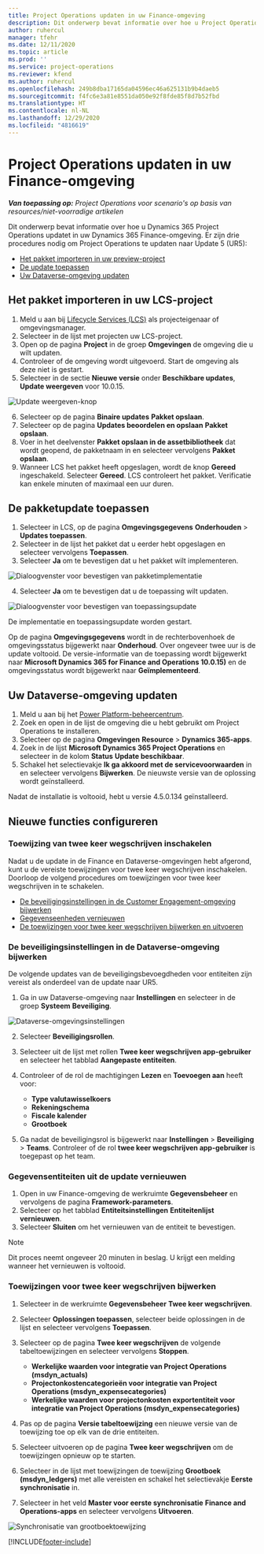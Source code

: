 ```yaml
---
title: Project Operations updaten in uw Finance-omgeving
description: Dit onderwerp bevat informatie over hoe u Project Operations updatet in uw Dynamics 365 Finance-omgeving.
author: ruhercul
manager: tfehr
ms.date: 12/11/2020
ms.topic: article
ms.prod: ''
ms.service: project-operations
ms.reviewer: kfend
ms.author: ruhercul
ms.openlocfilehash: 249b8dba17165da04596ec46a625131b9b4daeb5
ms.sourcegitcommit: f4fc6e3a81e8551da050e92f8fde85f8d7b52fbd
ms.translationtype: HT
ms.contentlocale: nl-NL
ms.lasthandoff: 12/29/2020
ms.locfileid: "4816619"
---
```

# <a name="update-project-operations-in-your-finance-environment"></a>Project Operations updaten in uw Finance-omgeving

_**Van toepassing op:** Project Operations voor scenario's op basis van resources/niet-voorradige artikelen_


Dit onderwerp bevat informatie over hoe u Dynamics 365 Project Operations updatet in uw Dynamics 365 Finance-omgeving. Er zijn drie procedures nodig om Project Operations te updaten naar Update 5 (UR5):

- [Het pakket importeren in uw preview-project](#import)
- [De update toepassen](#apply)
- [Uw Dataverse-omgeving updaten](#update)

## <a name="import-the-package-into-your-lcs-project"></a><a name="import"></a>Het pakket importeren in uw LCS-project

1. Meld u aan bij [Lifecycle Services (LCS)](https://lcs.dynamics.com/) als projecteigenaar of omgevingsmanager.
2. Selecteer in de lijst met projecten uw LCS-project.
3. Open op de pagina **Project** in de groep **Omgevingen** de omgeving die u wilt updaten.
4. Controleer of de omgeving wordt uitgevoerd. Start de omgeving als deze niet is gestart.
5. Selecteer in de sectie **Nieuwe versie** onder **Beschikbare updates**, **Update weergeven** voor 10.0.15.

![Update weergeven-knop](media/view-update.png)

6. Selecteer op de pagina **Binaire updates** **Pakket opslaan**.
7. Selecteer op de pagina **Updates beoordelen en opslaan** **Pakket opslaan**.
8. Voer in het deelvenster **Pakket opslaan in de assetbibliotheek** dat wordt geopend, de pakketnaam in en selecteer vervolgens **Pakket opslaan**.
9. Wanneer LCS het pakket heeft opgeslagen, wordt de knop **Gereed** ingeschakeld. Selecteer **Gereed**. LCS controleert het pakket. Verificatie kan enkele minuten of maximaal een uur duren.


## <a name="apply-the-package-update"></a><a name="apply"></a>De pakketupdate toepassen

1. Selecteer in LCS, op de pagina **Omgevingsgegevens** **Onderhouden** > **Updates toepassen**.
2. Selecteer in de lijst het pakket dat u eerder hebt opgeslagen en selecteer vervolgens **Toepassen**.
3. Selecteer **Ja** om te bevestigen dat u het pakket wilt implementeren.

![Dialoogvenster voor bevestigen van pakketimplementatie](media/confirm-package-deployment.png)

4. Selecteer **Ja** om te bevestigen dat u de toepassing wilt updaten.

![Dialoogvenster voor bevestigen van toepassingsupdate](media/confirm-application-update.png)

De implementatie en toepassingsupdate worden gestart. 

Op de pagina **Omgevingsgegevens** wordt in de rechterbovenhoek de omgevingsstatus bijgewerkt naar **Onderhoud**. Over ongeveer twee uur is de update voltooid. De versie-informatie van de toepassing wordt bijgewerkt naar **Microsoft Dynamics 365 for Finance and Operations 10.0.15)** en de omgevingsstatus wordt bijgewerkt naar **Geïmplementeerd**.


## <a name="update-your-dataverse-environment"></a><a name="update"></a>Uw Dataverse-omgeving updaten

1. Meld u aan bij het [Power Platform-beheercentrum](https://admin.powerplatform.com/).
2. Zoek en open in de lijst de omgeving die u hebt gebruikt om Project Operations te installeren.
3. Selecteer op de pagina **Omgevingen** **Resource** > **Dynamics 365-apps**.
4. Zoek in de lijst **Microsoft Dynamics 365 Project Operations** en selecteer in de kolom **Status** **Update beschikbaar**.
5. Schakel het selectievakje **Ik ga akkoord met de servicevoorwaarden** in en selecteer vervolgens **Bijwerken**. De nieuwste versie van de oplossing wordt geïnstalleerd.

Nadat de installatie is voltooid, hebt u versie 4.5.0.134 geïnstalleerd.

## <a name="configure-new-features"></a>Nieuwe functies configureren

### <a name="enable-dual-write-mapping"></a>Toewijzing van twee keer wegschrijven inschakelen

Nadat u de update in de Finance en Dataverse-omgevingen hebt afgerond, kunt u de vereiste toewijzingen voor twee keer wegschrijven inschakelen. Doorloop de volgend procedures om toewijzingen voor twee keer wegschrijven in te schakelen.

- [De beveiligingsinstellingen in de Customer Engagement-omgeving bijwerken](#security)
- [Gegevenseenheden vernieuwen](#refresh)
- [De toewijzingen voor twee keer wegschrijven bijwerken en uitvoeren](#run)

### <a name="update-security-settings-on-the-dataverse-environment"></a><a name="security"></a>De beveiligingsinstellingen in de Dataverse-omgeving bijwerken

De volgende updates van de beveiligingsbevoegdheden voor entiteiten zijn vereist als onderdeel van de update naar UR5.

1. Ga in uw Dataverse-omgeving naar **Instellingen** en selecteer in de groep **Systeem** **Beveiliging**.

![Dataverse-omgevingsinstellingen](media/Picture21.png)

2. Selecteer **Beveiligingsrollen**.
3. Selecteer uit de lijst met rollen **Twee keer wegschrijven app-gebruiker** en selecteer het tabblad **Aangepaste entiteiten**. 
4. Controleer of de rol de machtigingen **Lezen** en **Toevoegen aan** heeft voor:

      - **Type valutawisselkoers**
      - **Rekeningschema** 
      - **Fiscale kalender** 
      - **Grootboek**

5. Ga nadat de beveiligingsrol is bijgewerkt naar **Instellingen** > **Beveiliging** > **Teams**. Controleer of de rol **twee keer wegschrijven app-gebruiker** is toegepast op het team. 

### <a name="refresh-data-entities-from-the-update"></a><a name="refresh"></a>Gegevensentiteiten uit de update vernieuwen

1. Open in uw Finance-omgeving de werkruimte **Gegevensbeheer** en vervolgens de pagina **Framework-parameters**.
2. Selecteer op het tabblad **Entiteitsinstellingen** **Entiteitenlijst vernieuwen**.
3. Selecteer **Sluiten** om het vernieuwen van de entiteit te bevestigen.

 > [!NOTE]
 > Dit proces neemt ongeveer 20 minuten in beslag. U krijgt een melding wanneer het vernieuwen is voltooid.

### <a name="update-dual-write-mappings"></a><a name="run"></a>Toewijzingen voor twee keer wegschrijven bijwerken

1. Selecteer in de werkruimte **Gegevensbeheer** **Twee keer wegschrijven**.
2. Selecteer **Oplossingen toepassen**, selecteer beide oplossingen in de lijst en selecteer vervolgens **Toepassen**.
3. Selecteer op de pagina **Twee keer wegschrijven** de volgende tabeltoewijzingen en selecteer vervolgens **Stoppen**.

    - **Werkelijke waarden voor integratie van Project Operations (msdyn_actuals)**
    - **Projectonkostencategorieën voor integratie van Project Operations (msdyn_expensecategories)**
    - **Werkelijke waarden voor projectonkosten exportentiteit voor integratie van Project Operations (msdyn_expensecategories)**

4. Pas op de pagina **Versie tabeltoewijzing** een nieuwe versie van de toewijzing toe op elk van de drie entiteiten.
5. Selecteer uitvoeren op de pagina **Twee keer wegschrijven** om de toewijzingen opnieuw op te starten.
6. Selecteer in de lijst met toewijzingen de toewijzing **Grootboek (msdyn_ledgers)** met alle vereisten en schakel het selectievakje **Eerste synchronisatie** in. 
7. Selecteer in het veld **Master voor eerste synchronisatie** **Finance and Operations-apps** en selecteer vervolgens **Uitvoeren**.
 
 ![Synchronisatie van grootboektoewijzing](media/DW6.png)
 


[!INCLUDE[footer-include](../includes/footer-banner.md)]